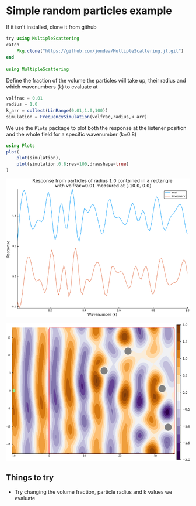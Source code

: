 # Simple random particles example

If it isn't installed, clone it from github
```julia
try using MultipleScattering
catch
    Pkg.clone("https://github.com/jondea/MultipleScattering.jl.git")
end

using MultipleScattering
```

Define the fraction of the volume the particles will take up, their radius and
which wavenumbers (k) to evaluate at
```julia
volfrac = 0.01
radius = 1.0
k_arr = collect(LinRange(0.01,1.0,100))
simulation = FrequencySimulation(volfrac,radius,k_arr)
```

We use the `Plots` package to plot both the response at the listener position
and the whole field for a specific wavenumber (k=0.8)
```julia
using Plots
plot(
    plot(simulation),
    plot(simulation,0.8;res=100,drawshape=true)
)
```

![Plot of response against wavenumber](plot_simulation.png)

![Plot real part of acoustic field](plot_field.png)

## Things to try
- Try changing the volume fraction, particle radius and k values we evaluate
